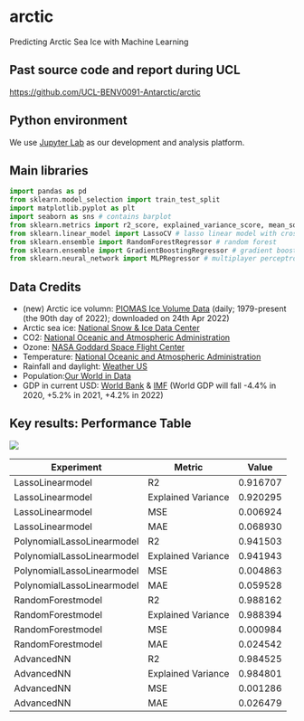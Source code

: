 # arctic
Predicting Arctic Sea Ice with Machine Learning

## Past source code and report during UCL
https://github.com/UCL-BENV0091-Antarctic/arctic

## Python environment
We use [Jupyter Lab](https://jupyter.org/) as our development and analysis platform.

## Main libraries
```python
import pandas as pd
from sklearn.model_selection import train_test_split
import matplotlib.pyplot as plt
import seaborn as sns # contains barplot
from sklearn.metrics import r2_score, explained_variance_score, mean_squared_error, mean_absolute_error
from sklearn.linear_model import LassoCV # lasso linear model with cross-validation
from sklearn.ensemble import RandomForestRegressor # random forest
from sklearn.ensemble import GradientBoostingRegressor # gradient boosting
from sklearn.neural_network import MLPRegressor # multiplayer perceptron
```

## Data Credits
- (new) Arctic ice volumn: [PIOMAS Ice Volume Data](http://psc.apl.uw.edu/research/projects/arctic-sea-ice-volume-anomaly/data/) (daily; 1979-present (the 90th day of 2022); downloaded on 24th Apr 2022)
- Arctic sea ice: [National Snow & Ice Data Center](https://nsidc.org/arcticseaicenews/sea-ice-tools/)
- CO2: [National Oceanic and Atmospheric Administration](https://climate.nasa.gov/vital-signs/carbon-dioxide/)
- Ozone: [NASA Goddard Space Flight Center](https://ozonewatch.gsfc.nasa.gov/meteorology/NH.html)
- Temperature: [National Oceanic and Atmospheric Administration](https://www.ncdc.noaa.gov/cag/global/time-series)
- Rainfall and daylight: [Weather US](https://www.weather-us.com/en/alaska-usa/north-pole-climate)
- Population:[Our World in Data](https://ourworldindata.org/grapher/projected-population-by-country?tab=chart&stackMode=absolute&time=1967..latest&country=~OWID_WRL&region=World)
- GDP in current USD: [World Bank](https://data.worldbank.org/indicator/NY.GDP.MKTP.CD?end=2019&start=1960) & [IMF](https://www.imf.org/external/datamapper/NGDP_RPCH@WEO/OEMDC/ADVEC/WEOWORLD) (World GDP will fall -4.4% in 2020, +5.2% in 2021, +4.2% in 2022)

## Key results: Performance Table
![](https://s1.ax1x.com/2022/04/24/LhN3XF.png)

|Experiment       |            Metric              |  Value     |
|-----------------|--------------------------------|------------|
|LassoLinearmodel |            R2                  |   0.916707 |
|LassoLinearmodel |            Explained Variance  |   0.920295 |
|LassoLinearmodel |            MSE                 |   0.006924 |
|LassoLinearmodel |            MAE                 |   0.068930 |
|PolynomialLassoLinearmodel |  R2                  |   0.941503 |
|PolynomialLassoLinearmodel |  Explained Variance  |   0.941943 |
|PolynomialLassoLinearmodel |  MSE                 |   0.004863 |
|PolynomialLassoLinearmodel |  MAE                 |   0.059528 |
|RandomForestmodel |           R2                  |   0.988162 |
|RandomForestmodel |           Explained Variance  |   0.988394 |
|RandomForestmodel |           MSE                 |   0.000984 |
|RandomForestmodel |           MAE                 |   0.024542 |
|AdvancedNN |                  R2                  |   0.984525 |
|AdvancedNN |                  Explained Variance  |   0.984801 |
|AdvancedNN |                  MSE                 |   0.001286 |
|AdvancedNN |                  MAE                 |   0.026479 |
